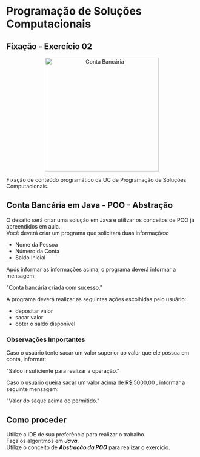 # Programação de Soluções Computacionais

## Fixação - Exercício 02

<p align="center">
  <a href="#">
    <img src="logo\x.png" width="300" alt="Conta Bancária">
  </a>
</p>

Fixação de conteúdo programático da UC de Programação de Soluções Computacionais.<br>

## Conta Bancária em Java - POO - Abstração

O desafio será criar uma solução em Java e utilizar os conceitos de POO já apreendidos em aula.<br>
Você deverá criar um programa que solicitará duas informações:

- Nome da Pessoa
- Número da Conta
- Saldo Inicial

Após informar as informações acima, o programa deverá informar a mensagem:

"Conta bancária criada com sucesso."

A programa deverá realizar as seguintes ações escolhidas pelo usuário:

+ depositar valor
+ sacar valor
+ obter o saldo disponível

### Observações Importantes

Caso o usuário tente sacar um valor superior ao valor que ele possua em conta, informar:

"Saldo insuficiente para realizar a operação."

Caso o usuário queira sacar um valor acima de R$ 5000,00 , informar a seguinte mensagem:

"Valor do saque acima do permitido."

## Como proceder

Utilize a IDE de sua preferência para realizar o trabalho.<br>
Faça os algoritmos em ***Java***.<br>
Utilize o conceito de ***Abstração da POO*** para realizar o exercício.